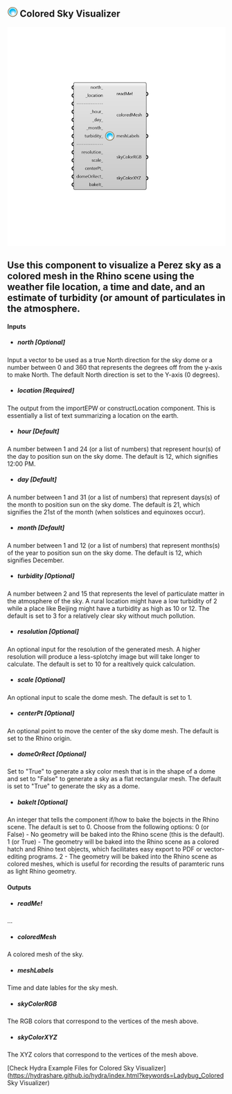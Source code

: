 ## ![](../../images/icons/Colored_Sky_Visualizer.png) Colored Sky Visualizer

![](../../images/components/Colored_Sky_Visualizer.png)

Use this component to visualize a Perez sky as a colored mesh in the Rhino scene using the weather file location, a time and date, and an estimate of turbidity (or amount of particulates in the atmosphere.
 -
 

#### Inputs
* ##### north [Optional]
Input a vector to be used as a true North direction for the sky dome or a number between 0 and 360 that represents the degrees off from the y-axis to make North.  The default North direction is set to the Y-axis (0 degrees).
* ##### location [Required]
The output from the importEPW or constructLocation component.  This is essentially a list of text summarizing a location on the earth.
* ##### hour [Default]
A number between 1 and 24 (or a list of numbers) that represent hour(s) of the day to position sun on the sky dome.  The default is 12, which signifies 12:00 PM.
* ##### day [Default]
A number between 1 and 31 (or a list of numbers) that represent days(s) of the month to position sun on the sky dome.  The default is 21, which signifies the 21st of the month (when solstices and equinoxes occur).
* ##### month [Default]
A number between 1 and 12 (or a list of numbers) that represent months(s) of the year to position sun on the sky dome.  The default is 12, which signifies December.
* ##### turbidity [Optional]
A number between 2 and 15 that represents the level of particulate matter in the atmosphere of the sky.  A rural location might have a low turbidity of 2 while a place like Beijing might have a turbidity as high as 10 or 12.  The default is set to 3 for a relatively clear sky without much pollution.
* ##### resolution [Optional]
An optional input for the resolution of the generated mesh.  A higher resolution will produce a less-splotchy image but will take longer to calculate.  The default is set to 10 for a realtively quick calculation.
* ##### scale [Optional]
An optional input to scale the dome mesh.  The default is set to 1.
* ##### centerPt [Optional]
An optional point to move the center of the sky dome mesh.  The default is set to the Rhino origin.
* ##### domeOrRect [Optional]
Set to "True" to generate a sky color mesh that is in the shape of a dome and set to "False" to generate a sky as a flat rectangular mesh.  The default is set to "True" to generate the sky as a dome.
* ##### bakeIt [Optional]
An integer that tells the component if/how to bake the bojects in the Rhino scene.  The default is set to 0.  Choose from the following options:
 0 (or False) - No geometry will be baked into the Rhino scene (this is the default).
 1 (or True) - The geometry will be baked into the Rhino scene as a colored hatch and Rhino text objects, which facilitates easy export to PDF or vector-editing programs.
 2 - The geometry will be baked into the Rhino scene as colored meshes, which is useful for recording the results of paramteric runs as light Rhino geometry.

#### Outputs
* ##### readMe!
...
* ##### coloredMesh
A colored mesh of the sky.
* ##### meshLabels
Time and date lables for the sky mesh.
* ##### skyColorRGB
The RGB colors that correspond to the vertices of the mesh above.
* ##### skyColorXYZ
The XYZ colors that correspond to the vertices of the mesh above.


[Check Hydra Example Files for Colored Sky Visualizer](https://hydrashare.github.io/hydra/index.html?keywords=Ladybug_Colored Sky Visualizer)